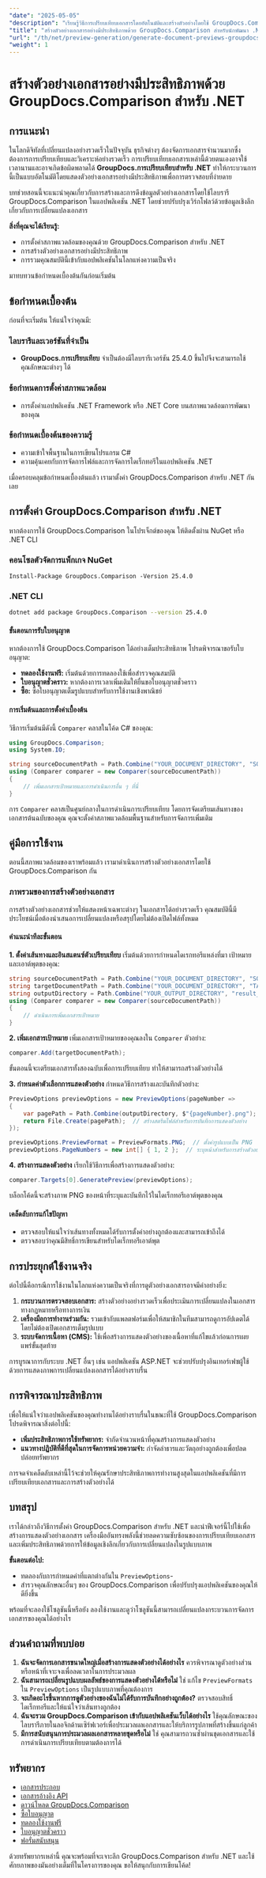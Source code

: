 ```yaml
---
"date": "2025-05-05"
"description": "เรียนรู้วิธีการเปรียบเทียบเอกสารโดยอัตโนมัติและสร้างตัวอย่างโดยใช้ GroupDocs.Comparison สำหรับ .NET ปรับปรุงเวิร์กโฟลว์ของคุณด้วยตัวอย่างในทางปฏิบัติ"
"title": "สร้างตัวอย่างเอกสารอย่างมีประสิทธิภาพด้วย GroupDocs.Comparison สำหรับนักพัฒนา .NET"
"url": "/th/net/preview-generation/generate-document-previews-groupdocs-comparison-net/"
"weight": 1
---
```


# สร้างตัวอย่างเอกสารอย่างมีประสิทธิภาพด้วย GroupDocs.Comparison สำหรับ .NET

## การแนะนำ

ในโลกดิจิทัลที่เปลี่ยนแปลงอย่างรวดเร็วในปัจจุบัน ธุรกิจต่างๆ ต้องจัดการเอกสารจำนวนมากซึ่งต้องการการเปรียบเทียบและวิเคราะห์อย่างรวดเร็ว การเปรียบเทียบเอกสารเหล่านี้ด้วยตนเองอาจใช้เวลานานและอาจเกิดข้อผิดพลาดได้ **GroupDocs.การเปรียบเทียบสำหรับ .NET** ทำให้กระบวนการนี้เป็นแบบอัตโนมัติโดยแสดงตัวอย่างเอกสารอย่างมีประสิทธิภาพเพื่อการตรวจสอบที่ง่ายดาย

บทช่วยสอนนี้จะแนะนำคุณเกี่ยวกับการสร้างและการดึงข้อมูลตัวอย่างเอกสารโดยใช้ไลบรารี GroupDocs.Comparison ในแอปพลิเคชัน .NET โดยช่วยปรับปรุงเวิร์กโฟลว์ด้วยข้อมูลเชิงลึกเกี่ยวกับการเปลี่ยนแปลงเอกสาร

**สิ่งที่คุณจะได้เรียนรู้:**
- การตั้งค่าสภาพแวดล้อมของคุณด้วย GroupDocs.Comparison สำหรับ .NET
- การสร้างตัวอย่างเอกสารอย่างมีประสิทธิภาพ
- การรวมคุณสมบัตินี้เข้ากับแอปพลิเคชันในโลกแห่งความเป็นจริง

มาทบทวนข้อกำหนดเบื้องต้นกันก่อนเริ่มต้น

## ข้อกำหนดเบื้องต้น

ก่อนที่จะเริ่มต้น ให้แน่ใจว่าคุณมี:

### ไลบรารีและเวอร์ชันที่จำเป็น
- **GroupDocs.การเปรียบเทียบ** จำเป็นต้องมีไลบรารีเวอร์ชัน 25.4.0 ขึ้นไปจึงจะสามารถใช้คุณลักษณะต่างๆ ได้

### ข้อกำหนดการตั้งค่าสภาพแวดล้อม
- การตั้งค่าแอปพลิเคชัน .NET Framework หรือ .NET Core บนสภาพแวดล้อมการพัฒนาของคุณ

### ข้อกำหนดเบื้องต้นของความรู้
- ความเข้าใจพื้นฐานในการเขียนโปรแกรม C#
- ความคุ้นเคยกับการจัดการไฟล์และการจัดการไดเร็กทอรีในแอปพลิเคชัน .NET

เมื่อครอบคลุมข้อกำหนดเบื้องต้นแล้ว เรามาตั้งค่า GroupDocs.Comparison สำหรับ .NET กันเลย

## การตั้งค่า GroupDocs.Comparison สำหรับ .NET

หากต้องการใช้ GroupDocs.Comparison ในโปรเจ็กต์ของคุณ ให้ติดตั้งผ่าน NuGet หรือ .NET CLI

### คอนโซลตัวจัดการแพ็กเกจ NuGet
```plaintext
Install-Package GroupDocs.Comparison -Version 25.4.0
```

### .NET CLI
```bash
dotnet add package GroupDocs.Comparison --version 25.4.0
```

#### ขั้นตอนการรับใบอนุญาต
หากต้องการใช้ GroupDocs.Comparison ได้อย่างเต็มประสิทธิภาพ โปรดพิจารณาขอรับใบอนุญาต:
- **ทดลองใช้งานฟรี:** เริ่มต้นด้วยการทดลองใช้เพื่อสำรวจคุณสมบัติ
- **ใบอนุญาตชั่วคราว:** หากต้องการเวลาเพิ่มเติมให้ยื่นขอใบอนุญาตชั่วคราว
- **ซื้อ:** ซื้อใบอนุญาตเต็มรูปแบบสำหรับการใช้งานเชิงพาณิชย์

#### การเริ่มต้นและการตั้งค่าเบื้องต้น
วิธีการเริ่มต้นมีดังนี้ `Comparer` คลาสในโค้ด C# ของคุณ:

```csharp
using GroupDocs.Comparison;
using System.IO;

string sourceDocumentPath = Path.Combine("YOUR_DOCUMENT_DIRECTORY", "SOURCE_WORD");
using (Comparer comparer = new Comparer(sourceDocumentPath))
{
    // เพิ่มเอกสารเป้าหมายและการดำเนินการอื่น ๆ ที่นี่
}
```
การ `Comparer` คลาสเป็นศูนย์กลางในการดำเนินการเปรียบเทียบ โดยการจัดเตรียมเส้นทางของเอกสารต้นฉบับของคุณ คุณจะตั้งค่าสภาพแวดล้อมพื้นฐานสำหรับการจัดการเพิ่มเติม

## คู่มือการใช้งาน

ตอนนี้สภาพแวดล้อมของเราพร้อมแล้ว เรามาดำเนินการสร้างตัวอย่างเอกสารโดยใช้ GroupDocs.Comparison กัน

### ภาพรวมของการสร้างตัวอย่างเอกสาร
การสร้างตัวอย่างเอกสารช่วยให้แสดงหน้าเฉพาะต่างๆ ในเอกสารได้อย่างรวดเร็ว คุณสมบัตินี้มีประโยชน์เมื่อต้องนำเสนอการเปลี่ยนแปลงหรือสรุปโดยไม่ต้องเปิดไฟล์ทั้งหมด

#### คำแนะนำทีละขั้นตอน
**1. ตั้งค่าเส้นทางและอินสแตนซ์ตัวเปรียบเทียบ**
เริ่มต้นด้วยการกำหนดไดเรกทอรีแหล่งที่มา เป้าหมาย และเอาต์พุตของคุณ:

```csharp
string sourceDocumentPath = Path.Combine("YOUR_DOCUMENT_DIRECTORY", "SOURCE_WORD");
string targetDocumentPath = Path.Combine("YOUR_DOCUMENT_DIRECTORY", "TARGET_WORD");
string outputDirectory = Path.Combine("YOUR_OUTPUT_DIRECTORY", "result_");
using (Comparer comparer = new Comparer(sourceDocumentPath))
{
    // ดำเนินการเพิ่มเอกสารเป้าหมาย
}
```

**2. เพิ่มเอกสารเป้าหมาย**
เพิ่มเอกสารเป้าหมายของคุณลงใน `Comparer` ตัวอย่าง:

```csharp
comparer.Add(targetDocumentPath);
```
ขั้นตอนนี้จะเตรียมเอกสารทั้งสองฉบับเพื่อการเปรียบเทียบ ทำให้สามารถสร้างตัวอย่างได้

**3. กำหนดค่าตัวเลือกการแสดงตัวอย่าง**
กำหนดวิธีการสร้างและบันทึกตัวอย่าง:

```csharp
PreviewOptions previewOptions = new PreviewOptions(pageNumber =>
{
    var pagePath = Path.Combine(outputDirectory, $"{pageNumber}.png");
    return File.Create(pagePath);  // สร้างสตรีมไฟล์สำหรับการบันทึกการแสดงตัวอย่าง
});

previewOptions.PreviewFormat = PreviewFormats.PNG;  // ตั้งค่ารูปแบบเป็น PNG
previewOptions.PageNumbers = new int[] { 1, 2 };  // ระบุหน้าสำหรับการสร้างตัวอย่าง
```

**4. สร้างการแสดงตัวอย่าง**
เรียกใช้วิธีการเพื่อสร้างการแสดงตัวอย่าง:

```csharp
comparer.Targets[0].GeneratePreview(previewOptions);
```
บล็อกโค้ดนี้จะสร้างภาพ PNG ของหน้าที่ระบุและบันทึกไว้ในไดเร็กทอรีเอาต์พุตของคุณ

#### เคล็ดลับการแก้ไขปัญหา
- ตรวจสอบให้แน่ใจว่าเส้นทางทั้งหมดได้รับการตั้งค่าอย่างถูกต้องและสามารถเข้าถึงได้
- ตรวจสอบว่าคุณมีสิทธิ์การเขียนสำหรับไดเร็กทอรีเอาต์พุต

## การประยุกต์ใช้งานจริง

ต่อไปนี้คือกรณีการใช้งานในโลกแห่งความเป็นจริงที่การดูตัวอย่างเอกสารอาจมีค่าอย่างยิ่ง:
1. **กระบวนการตรวจสอบเอกสาร:** สร้างตัวอย่างอย่างรวดเร็วเพื่อประเมินการเปลี่ยนแปลงในเอกสารทางกฎหมายหรือทางการเงิน
2. **เครื่องมือการทำงานร่วมกัน:** รวมเข้ากับแพลตฟอร์มเพื่อให้สมาชิกในทีมสามารถดูการอัปเดตได้โดยไม่ต้องเปิดเอกสารเต็มรูปแบบ
3. **ระบบจัดการเนื้อหา (CMS):** ใช้เพื่อสร้างการแสดงตัวอย่างของเนื้อหาที่แก้ไขแล้วก่อนการเผยแพร่ขั้นสุดท้าย

การบูรณาการกับระบบ .NET อื่นๆ เช่น แอปพลิเคชัน ASP.NET จะช่วยปรับปรุงอินเทอร์เฟซผู้ใช้ด้วยการแสดงภาพการเปลี่ยนแปลงเอกสารได้อย่างราบรื่น

## การพิจารณาประสิทธิภาพ
เพื่อให้แน่ใจว่าแอปพลิเคชันของคุณทำงานได้อย่างราบรื่นในขณะที่ใช้ GroupDocs.Comparison โปรดพิจารณาสิ่งต่อไปนี้:
- **เพิ่มประสิทธิภาพการใช้ทรัพยากร:** จำกัดจำนวนหน้าที่คุณสร้างการแสดงตัวอย่าง
- **แนวทางปฏิบัติที่ดีที่สุดในการจัดการหน่วยความจำ:** กำจัดลำธารและวัตถุอย่างถูกต้องเพื่อปลดปล่อยทรัพยากร

การจดจำเคล็ดลับเหล่านี้ไว้จะช่วยให้คุณรักษาประสิทธิภาพการทำงานสูงสุดในแอปพลิเคชันที่มีการเปรียบเทียบเอกสารและการสร้างตัวอย่างได้

## บทสรุป

เราได้กล่าวถึงวิธีการตั้งค่า GroupDocs.Comparison สำหรับ .NET และนำฟีเจอร์นี้ไปใช้เพื่อสร้างการแสดงตัวอย่างเอกสาร เครื่องมืออันทรงพลังนี้ช่วยลดความซับซ้อนของการเปรียบเทียบเอกสารและเพิ่มประสิทธิภาพด้วยการให้ข้อมูลเชิงลึกเกี่ยวกับการเปลี่ยนแปลงในรูปแบบภาพ

**ขั้นตอนต่อไป:**
- ทดลองกับการกำหนดค่าที่แตกต่างกันใน `PreviewOptions`-
- สำรวจคุณลักษณะอื่นๆ ของ GroupDocs.Comparison เพื่อปรับปรุงแอปพลิเคชันของคุณให้ดียิ่งขึ้น

พร้อมที่จะลองใช้โซลูชันนี้หรือยัง ลองใช้งานและดูว่าโซลูชันนี้สามารถเปลี่ยนแปลงกระบวนการจัดการเอกสารของคุณได้อย่างไร

## ส่วนคำถามที่พบบ่อย
1. **ฉันจะจัดการเอกสารขนาดใหญ่เมื่อสร้างการแสดงตัวอย่างได้อย่างไร** 
   ควรพิจารณาดูตัวอย่างส่วนหรือหน้าที่เจาะจงเพื่อลดเวลาในการประมวลผล
2. **ฉันสามารถเปลี่ยนรูปแบบผลลัพธ์ของการแสดงตัวอย่างได้หรือไม่**
   ใช่ แก้ไข `PreviewFormats` ใน `PreviewOptions` เป็นรูปแบบภาพที่คุณต้องการ
3. **จะเกิดอะไรขึ้นหากการดูตัวอย่างของฉันไม่ได้รับการบันทึกอย่างถูกต้อง?**
   ตรวจสอบสิทธิ์ไดเร็กทอรีและให้แน่ใจว่าเส้นทางถูกต้อง
4. **ฉันจะรวม GroupDocs.Comparison เข้ากับแอปพลิเคชันเว็บได้อย่างไร**
   ใช้คุณลักษณะของไลบรารีภายในลอจิกด้านเซิร์ฟเวอร์เพื่อประมวลผลเอกสารและให้บริการรูปภาพที่สร้างขึ้นแก่ลูกค้า
5. **มีการสนับสนุนการประมวลผลเอกสารหลายชุดหรือไม่**
   ใช่ คุณสามารถวนซ้ำผ่านชุดเอกสารและใช้การดำเนินการเปรียบเทียบตามต้องการได้

## ทรัพยากร
- [เอกสารประกอบ](https://docs.groupdocs.com/comparison/net/)
- [เอกสารอ้างอิง API](https://reference.groupdocs.com/comparison/net/)
- [ดาวน์โหลด GroupDocs.Comparison](https://releases.groupdocs.com/comparison/net/)
- [ซื้อใบอนุญาต](https://purchase.groupdocs.com/buy)
- [ทดลองใช้งานฟรี](https://releases.groupdocs.com/comparison/net/)
- [ใบอนุญาตชั่วคราว](https://purchase.groupdocs.com/temporary-license/)
- [ฟอรั่มสนับสนุน](https://forum.groupdocs.com/c/comparison/)

ด้วยทรัพยากรเหล่านี้ คุณจะพร้อมที่จะเจาะลึก GroupDocs.Comparison สำหรับ .NET และใช้ศักยภาพของมันอย่างเต็มที่ในโครงการของคุณ ขอให้สนุกกับการเขียนโค้ด!